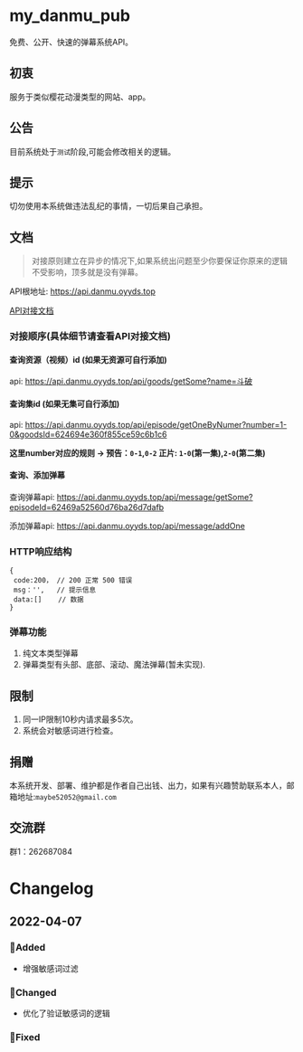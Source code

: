 # my_danmu_pub
免费、公开、快速的弹幕系统API。

## 初衷
服务于类似樱花动漫类型的网站、app。

## 公告
目前系统处于`测试`阶段,可能会修改相关的逻辑。

## 提示
切勿使用本系统做违法乱纪的事情，一切后果自己承担。

## 文档
> 对接原则建立在异步的情况下,如果系统出问题至少你要保证你原来的逻辑不受影响，顶多就是没有弹幕。

API根地址: https://api.danmu.oyyds.top

[API对接文档](https://console-docs.apipost.cn/doc.html?url=508e9181d81a978c&salt=d92a27922cea066a#b9ce2fcf-2f24-4f5c-8b93-c82254714851)

### 对接顺序(具体细节请查看API对接文档)
 #### 查询资源（视频）id (如果无资源可自行添加)
 api: https://api.danmu.oyyds.top/api/goods/getSome?name=斗破

 #### 查询集id (如果无集可自行添加)
 api: https://api.danmu.oyyds.top/api/episode/getOneByNumer?number=1-0&goodsId=624694e360f855ce59c6b1c6
 
**这里number对应的规则 -> 预告：`0-1`,`0-2` 正片: `1-0`(第一集),`2-0`(第二集)**

 #### 查询、添加弹幕 
 查询弹幕api: https://api.danmu.oyyds.top/api/message/getSome?episodeId=62469a52560d76ba26d7dafb
 
 添加弹幕api: https://api.danmu.oyyds.top/api/message/addOne
 
### HTTP响应结构
```
{
 code:200， // 200 正常 500 错误 
 msg：'',   // 提示信息
 data:[]    // 数据
}
```

### 弹幕功能
1. 纯文本类型弹幕
2. 弹幕类型有头部、底部、滚动、魔法弹幕(暂未实现).

## 限制

1. 同一IP限制10秒内请求最多5次。
2. 系统会对敏感词进行检查。

## 捐赠

本系统开发、部署、维护都是作者自己出钱、出力，如果有兴趣赞助联系本人，邮箱地址:`maybe52052@gmail.com`
## 交流群
群1：262687084

# Changelog

## 2022-04-07
### 🎁Added
- 增强敏感词过滤
### 🤝Changed
- 优化了验证敏感词的逻辑
### 🐛Fixed

